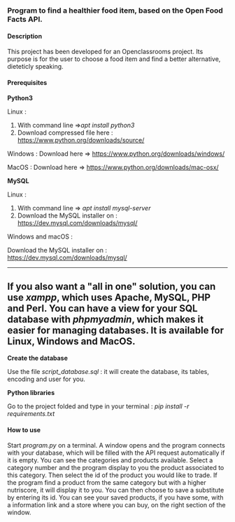 ### **Program to find a healthier food item, based on the Open Food Facts API.**

#### **Description**


This project has been developed for an Openclassrooms project.
Its purpose is for the user to choose a food item and find a better alternative, dieteticly speaking.


#### Prerequisites

**Python3**  

Linux : 
1) With command line =>_apt install python3_
2) Download compressed file here : https://www.python.org/downloads/source/ 

Windows : Download here => https://www.python.org/downloads/windows/

MacOS : Download here => https://www.python.org/downloads/mac-osx/

**MySQL**

Linux : 

1) With command line => _apt install mysql-server_
2) Download the MySQL installer on : https://dev.mysql.com/downloads/mysql/

Windows and macOS :

Download the MySQL installer on : https://dev.mysql.com/downloads/mysql/

---
If you also want a "all in one" solution, you can use
_xampp_, which uses Apache, MySQL, PHP and Perl. You can have a view for your
SQL database with _phpmyadmin_, which makes it easier for managing databases.
It is available for Linux, Windows and MacOS.
---

**Create the database**

Use the file _script_database.sql_ : it will create the database, its tables, 
encoding and user for you.

**Python libraries**

Go to the project folded and type in your terminal : _pip install -r requirements.txt_


#### How to use

Start _program.py_ on a terminal. A window opens and the program connects with your database, which will be
filled with the API request automatically if it is empty.
You can see the categories and products available.
Select a category number and the program display to you the product associated to this
category.
Then select the id of the product you would like to trade.
If the program find a product from the same category but with a higher nutriscore,
it will display it to you.
You can then choose to save a substitute by entering its id.
You can see your saved products, if you have some,  with a information link and a 
store where you can buy, on the right section of the window.




